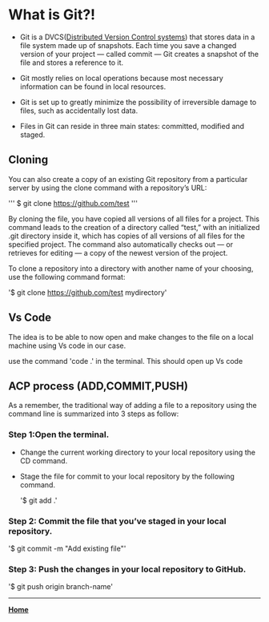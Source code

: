 # What is Git?! 

- Git is a DVCS([Distributed Version Control systems](https://en.wikipedia.org/wiki/Distributed_version_control)) that stores data in a file system made up of snapshots. 
Each time you save a changed version of your project — called commit — Git creates a snapshot of the file and stores a reference to it.

- Git mostly relies on local operations because most necessary information can be found in local resources.

- Git is set up to greatly minimize the possibility of irreversible damage to files, such as accidentally lost data. 

- Files in Git can reside in three main states: committed, modified and staged.

## Cloning

You can also create a copy of an existing Git repository from a particular server by using the clone command with a repository’s URL:

''' $ git clone https://github.com/test '''

By cloning the file, you have copied all versions of all files for a project. This command leads to the creation of a directory called “test,” with an initialized .git directory inside it, which has copies of all versions of all files for the specified project. The command also automatically checks out — or retrieves for editing — a copy of the newest version of the project.

To clone a repository into a directory with another name of your choosing, use the following command format:

'$ git clone https://github.com/test mydirectory'


## Vs Code

The idea is to be able to now open and make changes to the file on a local machine using Vs code in our case.

use the command 'code .' in the terminal. This should open up Vs code

## ACP process (ADD,COMMIT,PUSH)

As a remember, the traditional way of adding a file to a repository using the command line is summarized into 3 steps as follow:

### Step 1:Open the terminal.

- Change the current working directory to your local repository using the CD command.

- Stage the file for commit to your local repository by the following command.

  '$ git add .'
  
### Step 2: Commit the file that you’ve staged in your local repository.

   '$ git commit -m "Add existing file"'
   
### Step 3: Push the changes in your local repository to GitHub.

   '$ git push origin branch-name'
   
   ***
   
[**Home**](https://slayerr1.github.io/reading-notes/)
